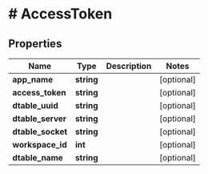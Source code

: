 # # AccessToken

## Properties

Name | Type | Description | Notes
------------ | ------------- | ------------- | -------------
**app_name** | **string** |  | [optional]
**access_token** | **string** |  | [optional]
**dtable_uuid** | **string** |  | [optional]
**dtable_server** | **string** |  | [optional]
**dtable_socket** | **string** |  | [optional]
**workspace_id** | **int** |  | [optional]
**dtable_name** | **string** |  | [optional]

